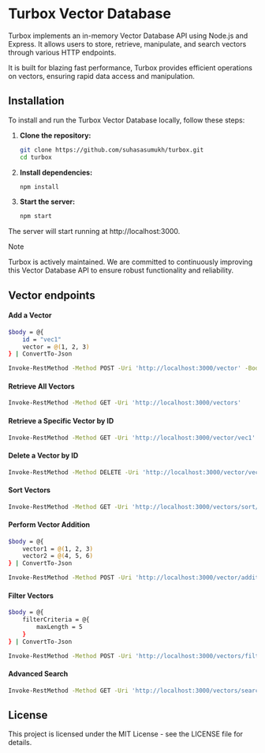 # Turbox Vector Database

Turbox implements an in-memory Vector Database API using Node.js and Express. It allows users to store, retrieve, manipulate, and search vectors through various HTTP endpoints.

It is built for blazing fast performance, Turbox provides efficient operations on vectors, ensuring rapid data access and manipulation.

## Installation

To install and run the Turbox Vector Database locally, follow these steps:

1. **Clone the repository:**

   ```bash
   git clone https://github.com/suhasasumukh/turbox.git
   cd turbox

2. **Install dependencies:**

    ```bash
    npm install
    ```

3. **Start the server:**

   ```bash
   npm start
   ```
The server will start running at http://localhost:3000.

> [!NOTE]
> Turbox is actively maintained. We are committed to continuously improving this Vector Database API to ensure robust functionality and reliability.

## Vector endpoints

#### Add a Vector

   ```bash
   $body = @{
       id = "vec1"
       vector = @(1, 2, 3)
   } | ConvertTo-Json

   Invoke-RestMethod -Method POST -Uri 'http://localhost:3000/vector' -Body $body -ContentType 'application/json'
   ```

#### Retrieve All Vectors
   ```bash
   Invoke-RestMethod -Method GET -Uri 'http://localhost:3000/vectors'
   ```

#### Retrieve a Specific Vector by ID
   ```bash
   Invoke-RestMethod -Method GET -Uri 'http://localhost:3000/vector/vec1'
   ```

#### Delete a Vector by ID
   ```bash
   Invoke-RestMethod -Method DELETE -Uri 'http://localhost:3000/vector/vec1'
   ```

#### Sort Vectors
   ```bash
   Invoke-RestMethod -Method GET -Uri 'http://localhost:3000/vectors/sort/id'
   ```

#### Perform Vector Addition
   ```bash
   $body = @{
       vector1 = @(1, 2, 3)
       vector2 = @(4, 5, 6)
   } | ConvertTo-Json

   Invoke-RestMethod -Method POST -Uri 'http://localhost:3000/vector/addition' -Body $body -ContentType 'application/json'
   ```

#### Filter Vectors
   ```bash
   $body = @{
       filterCriteria = @{
           maxLength = 5
       }
   } | ConvertTo-Json

   Invoke-RestMethod -Method POST -Uri 'http://localhost:3000/vectors/filter' -Body $body -ContentType 'application/json'
   ```

#### Advanced Search
   ```bash
   Invoke-RestMethod -Method GET -Uri 'http://localhost:3000/vectors/search?id=vec1&minValue=1&maxValue=5'
   ```

## License
This project is licensed under the MIT License - see the LICENSE file for details.
